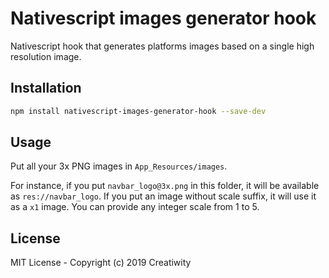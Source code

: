 # Nativescript images generator hook

Nativescript hook that generates platforms images based on a single high resolution image.

## Installation

```bash
npm install nativescript-images-generator-hook --save-dev
```

## Usage

Put all your 3x PNG images in `App_Resources/images`.

For instance, if you put `navbar_logo@3x.png` in this folder, it will be available as `res://navbar_logo`.
If you put an image without scale suffix, it will use it as a `x1` image. You can provide any integer scale from 1 to 5.

## License

MIT License - Copyright (c) 2019 Creatiwity
